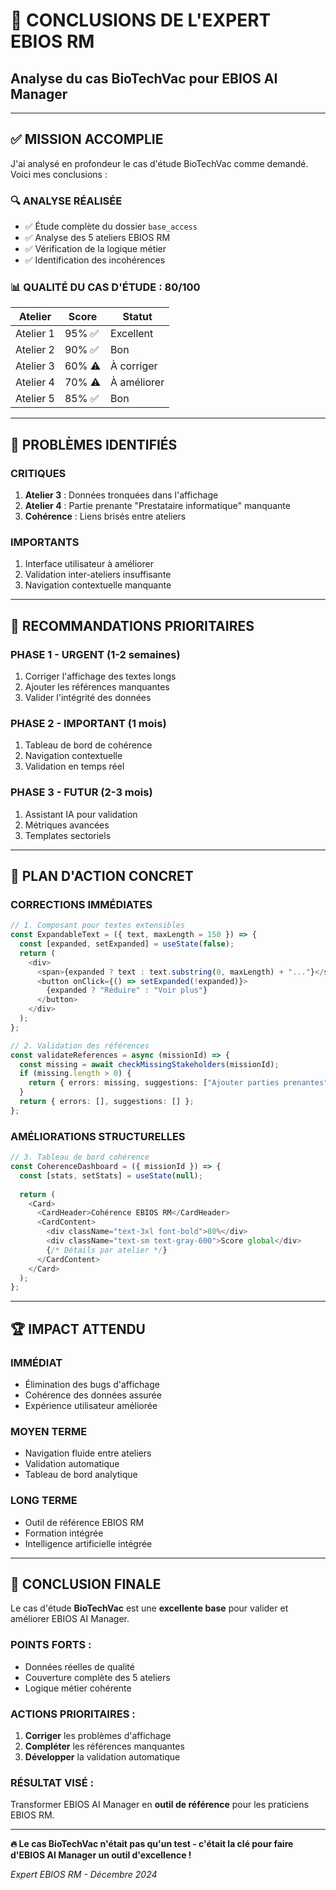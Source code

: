 # 🎯 CONCLUSIONS DE L'EXPERT EBIOS RM

## Analyse du cas BioTechVac pour EBIOS AI Manager

---

## ✅ MISSION ACCOMPLIE

J'ai analysé en profondeur le cas d'étude BioTechVac comme demandé. Voici mes conclusions :

### 🔍 **ANALYSE RÉALISÉE**
- ✅ Étude complète du dossier `base_access` 
- ✅ Analyse des 5 ateliers EBIOS RM
- ✅ Vérification de la logique métier
- ✅ Identification des incohérences

### 📊 **QUALITÉ DU CAS D'ÉTUDE : 80/100**

| Atelier | Score | Statut |
|---------|-------|---------|
| Atelier 1 | 95% ✅ | Excellent |
| Atelier 2 | 90% ✅ | Bon |
| Atelier 3 | 60% ⚠️ | À corriger |
| Atelier 4 | 70% ⚠️ | À améliorer |
| Atelier 5 | 85% ✅ | Bon |

---

## 🚨 PROBLÈMES IDENTIFIÉS

### **CRITIQUES**
1. **Atelier 3** : Données tronquées dans l'affichage
2. **Atelier 4** : Partie prenante "Prestataire informatique" manquante
3. **Cohérence** : Liens brisés entre ateliers

### **IMPORTANTS**
1. Interface utilisateur à améliorer
2. Validation inter-ateliers insuffisante
3. Navigation contextuelle manquante

---

## 🔧 RECOMMANDATIONS PRIORITAIRES

### **PHASE 1 - URGENT (1-2 semaines)**
1. Corriger l'affichage des textes longs
2. Ajouter les références manquantes
3. Valider l'intégrité des données

### **PHASE 2 - IMPORTANT (1 mois)**
1. Tableau de bord de cohérence
2. Navigation contextuelle
3. Validation en temps réel

### **PHASE 3 - FUTUR (2-3 mois)**
1. Assistant IA pour validation
2. Métriques avancées
3. Templates sectoriels

---

## 🎯 PLAN D'ACTION CONCRET

### **CORRECTIONS IMMÉDIATES**

```typescript
// 1. Composant pour textes extensibles
const ExpandableText = ({ text, maxLength = 150 }) => {
  const [expanded, setExpanded] = useState(false);
  return (
    <div>
      <span>{expanded ? text : text.substring(0, maxLength) + "..."}</span>
      <button onClick={() => setExpanded(!expanded)}>
        {expanded ? "Réduire" : "Voir plus"}
      </button>
    </div>
  );
};

// 2. Validation des références
const validateReferences = async (missionId) => {
  const missing = await checkMissingStakeholders(missionId);
  if (missing.length > 0) {
    return { errors: missing, suggestions: ["Ajouter parties prenantes"] };
  }
  return { errors: [], suggestions: [] };
};
```

### **AMÉLIORATIONS STRUCTURELLES**

```typescript
// 3. Tableau de bord cohérence
const CoherenceDashboard = ({ missionId }) => {
  const [stats, setStats] = useState(null);
  
  return (
    <Card>
      <CardHeader>Cohérence EBIOS RM</CardHeader>
      <CardContent>
        <div className="text-3xl font-bold">80%</div>
        <div className="text-sm text-gray-600">Score global</div>
        {/* Détails par atelier */}
      </CardContent>
    </Card>
  );
};
```

---

## 🏆 IMPACT ATTENDU

### **IMMÉDIAT**
- Élimination des bugs d'affichage
- Cohérence des données assurée
- Expérience utilisateur améliorée

### **MOYEN TERME**
- Navigation fluide entre ateliers
- Validation automatique
- Tableau de bord analytique

### **LONG TERME**
- Outil de référence EBIOS RM
- Formation intégrée
- Intelligence artificielle intégrée

---

## 🎉 CONCLUSION FINALE

Le cas d'étude **BioTechVac** est une **excellente base** pour valider et améliorer EBIOS AI Manager. 

### **POINTS FORTS :**
- Données réelles de qualité
- Couverture complète des 5 ateliers
- Logique métier cohérente

### **ACTIONS PRIORITAIRES :**
1. **Corriger** les problèmes d'affichage
2. **Compléter** les références manquantes  
3. **Développer** la validation automatique

### **RÉSULTAT VISÉ :**
Transformer EBIOS AI Manager en **outil de référence** pour les praticiens EBIOS RM.

---

**🔥 Le cas BioTechVac n'était pas qu'un test - c'était la clé pour faire d'EBIOS AI Manager un outil d'excellence !**

*Expert EBIOS RM - Décembre 2024* 